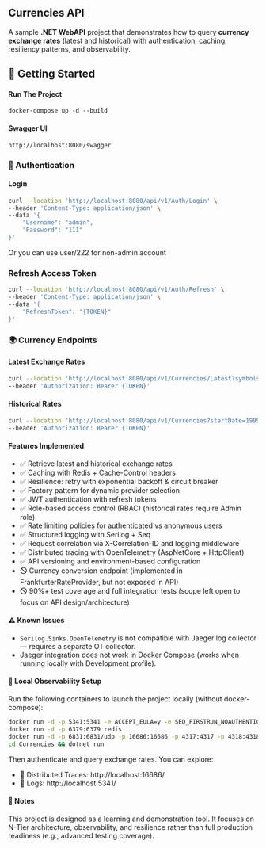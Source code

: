 ## Currencies API
A sample **.NET WebAPI** project that demonstrates how to query **currency exchange rates** (latest and historical) with authentication, caching, resiliency patterns, and observability.

## 🚀 Getting Started

#### Run The Project
`docker-compose up -d --build`

#### Swagger UI
`http://localhost:8080/swagger`

### 🔐 Authentication

#### Login
```bash
curl --location 'http://localhost:8080/api/v1/Auth/Login' \
--header 'Content-Type: application/json' \
--data '{
    "Username": "admin",
    "Password": "111"
}'
```
Or you can use user/222 for non-admin account

### Refresh Access Token
```bash
curl --location 'http://localhost:8080/api/v1/Auth/Refresh' \
--header 'Content-Type: application/json' \
--data '{
    "RefreshToken": "{TOKEN}"
}'
```

### 🌍 Currency Endpoints

#### Latest Exchange Rates
```bash
curl --location 'http://localhost:8080/api/v1/Currencies/Latest?symbols=CAD%2CCHF' \
--header 'Authorization: Bearer {TOKEN}'
```

#### Historical Rates
```bash
curl --location 'http://localhost:8080/api/v1/Currencies?startDate=1999-01-05&endDate=2000-01-04&page=3&pageSize=50&symbols=EUR%2CUSD%2CSEK' \
--header 'Authorization: Bearer {TOKEN}'
```

#### Features Implemented
* ✅ Retrieve latest and historical exchange rates
* ✅ Caching with Redis + Cache-Control headers
* ✅ Resilience: retry with exponential backoff & circuit breaker
* ✅ Factory pattern for dynamic provider selection
* ✅ JWT authentication with refresh tokens
* ✅ Role-based access control (RBAC) (historical rates require Admin role)
* ✅ Rate limiting policies for authenticated vs anonymous users
* ✅ Structured logging with Serilog + Seq
* ✅ Request correlation via X-Correlation-ID and logging middleware
* ✅ Distributed tracing with OpenTelemetry (AspNetCore + HttpClient)
* ✅ API versioning and environment-based configuration
* 🛇 Currency conversion endpoint (implemented in FrankfurterRateProvider, but not exposed in API)
* 🛇 90%+ test coverage and full integration tests (scope left open to focus on API design/architecture)

#### ⚠️ Known Issues
- `Serilog.Sinks.OpenTelemetry` is not compatible with Jaeger log collector — requires a separate OT collector.
- Jaeger integration does not work in Docker Compose (works when running locally with Development profile).

#### 🔧 Local Observability Setup
Run the following containers to launch the project locally (without docker-compose):
```bash
docker run -d -p 5341:5341 -e ACCEPT_EULA=y -e SEQ_FIRSTRUN_NOAUTHENTICATION=true datalust/seq
docker run -d -p 6379:6379 redis
docker run -d -p 6831:6831/udp -p 16686:16686 -p 4317:4317 -p 4318:4318 jaegertracing/all-in-one:latest
cd Currencies && dotnet run
```

Then authenticate and query exchange rates. You can explore:
- 🔎 Distributed Traces: http://localhost:16686/
- 📜 Logs: http://localhost:5341/


#### 📝 Notes
This project is designed as a learning and demonstration tool.
It focuses on N-Tier architecture, observability, and resilience rather than full production readiness (e.g., advanced testing coverage).